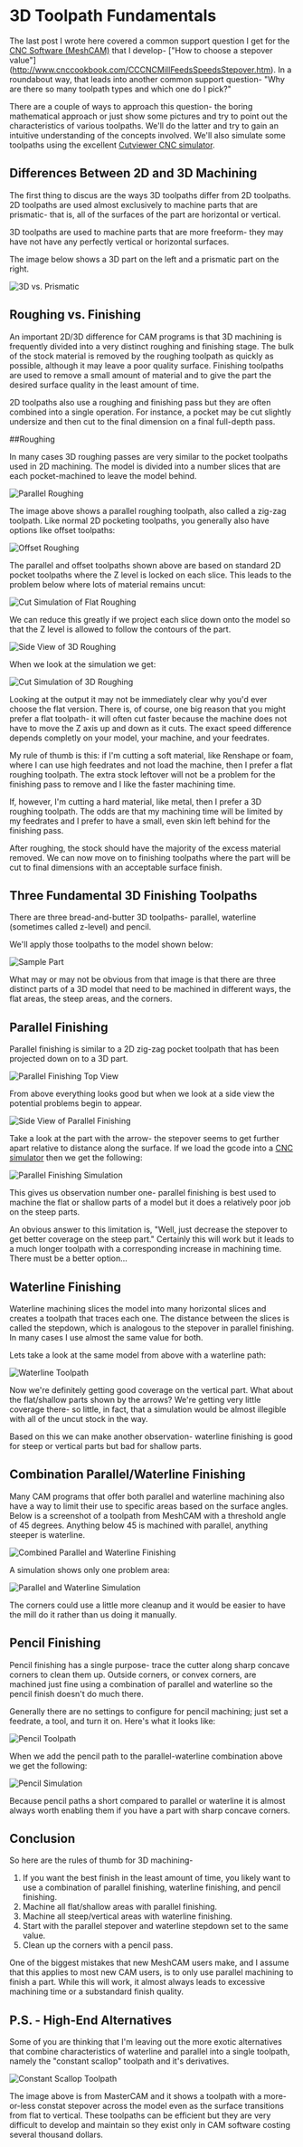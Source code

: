 # 3D Toolpath Fundamentals

The last post I wrote here covered a common support question I get for the [CNC Software (MeshCAM)](http://www.grzsoftware.com) that I develop- ["How to choose a stepover value"] (http://www.cnccookbook.com/CCCNCMillFeedsSpeedsStepover.htm).  In a roundabout way, that leads into another common support question- "Why are there so many toolpath types and which one do I pick?"

There are a couple of ways to approach this question- the boring mathematical approach or just show some pictures and try to point out the characteristics of various toolpaths.  We'll do the latter and try to gain an intuitive understanding of the concepts involved.  We'll also simulate some toolpaths using the excellent [Cutviewer CNC simulator](http://www.grzsoftware.com/cutviewer).

## Differences Between 2D and 3D Machining

The first thing to discus are the ways 3D toolpaths differ from 2D toolpaths.  2D toolpaths are used almost exclusively to machine parts that are prismatic- that is, all of the surfaces of the part are horizontal or vertical. 

3D toolpaths are used to machine parts that are more freeform- they may have not have any perfectly vertical or horizontal surfaces.

The image below shows a 3D part on the left and a prismatic part on the right.

![3D vs. Prismatic](prismatic-3d.png)

## Roughing vs. Finishing

An important 2D/3D difference for CAM programs is that 3D machining is frequently divided into a very distinct roughing and finishing stage. The bulk of the stock material is removed by the roughing toolpath as quickly as possible, although it may leave a poor quality surface.   Finishing toolpaths are used to remove a small amount of material and to give the part the desired surface quality in the least amount of time.

2D toolpaths also use a roughing and finishing pass but they are often combined into a single operation.  For instance, a pocket may be cut slightly undersize and then cut to the final dimension on a final full-depth pass.

##Roughing

In many cases 3D roughing passes are very similar to the pocket toolpaths used in 2D machining. The model is divided into a number slices that are each pocket-machined to leave the model behind.

![Parallel Roughing](roughing-top-parallel.png)

The image above shows a parallel roughing toolpath, also called a zig-zag toolpath.  Like normal 2D pocketing toolpaths, you generally also have options like offset toolpaths:

![Offset Roughing](roughing-top-offset.png)

The parallel and offset toolpaths shown above are based on standard 2D pocket toolpaths where the Z level is locked on each slice.  This leads to the problem below where lots of material remains uncut:

![Cut Simulation of Flat Roughing](roughing-sim-flat.png)

We can reduce this greatly if we project each slice down onto the model so that the Z level is allowed to follow the contours of the part.

![Side View of 3D Roughing ](roughing-side-3d.png)

When we look at the simulation we get:

![Cut Simulation of 3D Roughing](roughing-sim-3d.png)

Looking at the output it may not be immediately clear why you'd ever choose the flat version.  There is, of course, one big reason that you might prefer a flat toolpath- it will often cut faster because the machine does not have to move the Z axis up and down as it cuts.  The exact speed difference depends completly on your model, your machine, and your feedrates.   

My rule of thumb is this:  if I'm cutting a soft material, like Renshape or foam, where I can use high feedrates and not load the machine, then I prefer a flat roughing toolpath.  The extra stock leftover will not be a problem for the finishing pass to remove and I like the faster machining time.

If, however, I'm cutting a hard material, like metal, then I prefer a 3D roughing toolpath.  The odds are that my machining time will be limited by my feedrates and I prefer to have a small, even skin left behind for the finishing pass.

After roughing, the stock should have the majority of the excess material removed.  We can now move on to finishing toolpaths where the part will be cut to final dimensions with an acceptable surface finish. 

## Three Fundamental 3D Finishing Toolpaths

There are three bread-and-butter 3D toolpaths- parallel, waterline (sometimes called z-level) and pencil.  

We'll apply those toolpaths to the model shown below:

![Sample Part](sample.png)

What may or may not be obvious from that image is that there are three distinct parts of a 3D model that need to be machined in different ways, the flat areas, the steep areas, and the corners.

## Parallel Finishing

Parallel finishing is similar to a 2D zig-zag pocket toolpath that has been projected down on to a 3D part.

![Parallel Finishing Top View](parallel-top.png)

From above everything looks good but when we look at a side view the potential problems begin to appear.

![Side View of Parallel Finishing](parallel-side.png)

Take a look at the part with the arrow- the stepover seems to get further apart relative to distance along the surface.  If we load the gcode into a [CNC simulator](http://www.grzsoftware.com/cutviewer/) then we get the following:

![Parallel Finishing Simulation](parallel-simulation.png)

This gives us observation number one- parallel finishing is best used to machine the flat or shallow parts of a model but it does a relatively poor job on the steep parts.

An obvious answer to this limitation is, "Well, just decrease the stepover to get better coverage on the steep part."  Certainly this will work but it leads to a much longer toolpath with a corresponding increase in machining time.  There must be a better option...

## Waterline Finishing
Waterline machining slices the model into many horizontal slices and creates a toolpath that traces each one. The distance between the slices is called the stepdown, which is analogous to the stepover in parallel finishing.  In many cases I use almost the same value for both.

Lets take a look at the same model from above with a waterline path:

![Waterline Toolpath](waterline-path.png)

Now we're definitely getting good coverage on the vertical part.  What about the flat/shallow parts shown by the arrows?  We're getting very little coverage there- so little, in fact, that a simulation would be almost illegible with all of the uncut stock in the way. 

Based on this we can make another observation- waterline finishing is good for steep or vertical parts but bad for shallow parts.

## Combination Parallel/Waterline Finishing

Many CAM programs that offer both parallel and waterline machining also have a way to limit their use to specific areas based on the surface angles.  Below is a screenshot of a toolpath from MeshCAM with a threshold angle of 45 degrees.  Anything below 45 is machined with parallel, anything steeper is waterline.

![Combined Parallel and Waterline Finishing](parallel-waterline.png)

A simulation shows only one problem area:

![Parallel and Waterline Simulation](parallel-waterline-simulation.png)

The corners could use a little more cleanup and it would be easier to have the mill do it rather than us doing it manually.   

## Pencil Finishing

Pencil finishing has a single purpose- trace the cutter along sharp concave corners to clean them up.  Outside corners, or convex corners, are machined just fine using a combination of parallel and waterline so the pencil finish doesn't do much there.

Generally there are no settings to configure for pencil machining; just set a feedrate, a tool, and turn it on.  Here's what it looks like:

![Pencil Toolpath](pencil-toolpath.png)

When we add the pencil path to the parallel-waterline combination above we get the following:

![Pencil Simulation](pencil-simulation.png)

Because pencil paths a short compared to parallel or waterline it is almost always worth enabling them if you have a part with sharp concave corners.

## Conclusion

So here are the rules of thumb for 3D machining-

1. If you want the best finish in the least amount of time, you likely want to use a combination of parallel finishing, waterline finishing, and pencil finishing.
2. Machine all flat/shallow areas with parallel finishing.
3. Machine all steep/vertical areas with waterline finishing.
4. Start with the parallel stepover and waterline stepdown set to the same value.
5. Clean up the corners with a pencil pass.

One of the biggest mistakes that new MeshCAM users make, and I assume that this applies to most new CAM users, is to only use parallel machining to finish a part.  While this will work, it almost always leads to excessive machining time or a substandard finish quality.

## P.S. - High-End Alternatives

 Some of you are thinking that I'm leaving out the more exotic alternatives that combine characteristics of waterline and parallel into a single toolpath, namely the "constant scallop" toolpath and it's derivatives.  
 
 ![Constant Scallop Toolpath](constant-scallop.png)
 
 The image above is from MasterCAM and it shows a toolpath with a more-or-less constat stepover across the model even as the surface transitions from flat to vertical.  These toolpaths can be efficient but they are very difficult to develop and maintain so they exist only in CAM software costing several thousand dollars.  


